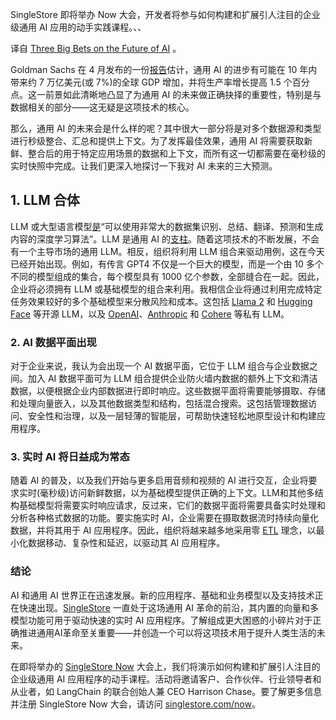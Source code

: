 <!--
# 对 AI 未来的三大预测
https://cdn.thenewstack.io/media/2023/09/688e57f8-singlestore-1024x560.png
Feature image via SingleStore
-->


SingleStore 即将举办 Now 大会，开发者将参与如何构建和扩展引人注目的企业级通用 AI 应用的动手实践课程。、、

译自 [Three Big Bets on the Future of AI](https://thenewstack.io/three-big-bets-on-the-future-of-ai/) 。

Goldman Sachs 在 4 月发布的一份[报告](https://www.goldmansachs.com/intelligence/pages/generative-ai-could-raise-global-gdp-by-7-percent.html)估计，通用 AI 的进步有可能在 10 年内带来约 7 万亿美元(或 7%)的全球 GDP 增加，并将生产率增长提高 1.5 个百分点。这一前景如此清晰地凸显了为通用 AI 的未来做正确抉择的重要性，特别是与数据相关的部分——这无疑是这项技术的核心。

那么，通用 AI 的未来会是什么样的呢？其中很大一部分将是对多个数据源和类型进行秒级整合、汇总和提供上下文。为了发挥最佳效果，通用 AI 将需要获取新鲜、整合后的用于特定应用场景的数据和上下文，而所有这一切都需要在毫秒级的实时快照中完成。让我们更深入地探讨一下我对 AI 未来的三大预测。

## 1. LLM 合体

LLM 或大型语言模型[是](https://www.nvidia.com/en-us/glossary/data-science/large-language-models/)“可以使用非常大的数据集识别、总结、翻译、预测和生成内容的深度学习算法”。LLM 是通用 AI 的[支柱](https://www.computerworld.com/article/3697649/what-are-large-language-models-and-how-are-they-used-in-generative-ai.html)。随着这项技术的不断发展，不会有一个主导市场的通用 LLM。相反，组织将利用 LLM 组合来驱动用例，这在今天已经开始出现。例如，有传言 GPT4 不仅是一个巨大的模型，而是一个由 10 多个不同的模型组成的集合，每个模型具有 1000 亿个参数，全部缝合在一起。因此，企业将必须拥有 LLM 或基础模型的组合来利用。我相信企业将通过利用完成特定任务效果较好的多个基础模型来分散风险和成本。这包括 [Llama 2](https://ai.meta.com/llama/) 和 [Hugging Face](https://huggingface.co/) 等开源 LLM，以及 [OpenAI](https://openai.com/)、[Anthropic](https://www.anthropic.com/) 和 [Cohere](https://cohere.com/?utm_term=cohere&utm_campaign=Cohere+Brand+%26+Industry+Terms&utm_source=adwords&utm_medium=ppc&hsa_acc=4946693046&hsa_cam=20368816223&hsa_grp=150847156266&hsa_ad=665675022865&hsa_src=g&hsa_tgt=kwd-322268544642&hsa_kw=cohere&hsa_mt=b&hsa_net=adwords&hsa_ver=3&gad=1&gclid=EAIaIQobChMIobC6nd3-gAMVRb2GCh14HwGOEAAYASAAEgLiPPD_BwE) 等私有 LLM。

### 2. AI 数据平面出现 

对于企业来说，我认为会出现一个 AI 数据平面，它位于 LLM 组合与企业数据之间。加入 AI 数据平面可为 LLM 组合提供企业防火墙内数据的额外上下文和清洁数据，以便根据企业内部数据进行即时响应。这些数据平面将需要能够摄取、存储和处理向量嵌入，以及其他数据类型和结构，包括混合搜索。这包括管理数据访问、安全性和治理，以及一层轻薄的智能层，可帮助快速轻松地原型设计和构建应用程序。

### 3. 实时 AI 将日益成为常态

随着 AI 的普及，以及我们开始与更多启用音频和视频的 AI 进行交互，企业将要求实时(毫秒级)访问新鲜数据，以为基础模型提供正确的上下文。LLM和其他多结构基础模型将需要实时响应请求，反过来，它们的数据平面将需要具备实时处理和分析各种格式数据的功能。要实施实时 AI，企业需要在摄取数据流时持续向量化数据，并将其用于 AI 应用程序。因此，组织将越来越多地采用零 [ETL](https://www.ibm.com/topics/etl#:~:text=ETL%2C%20which%20stands%20for%20extract,warehouse%20or%20other%20target%20system.) 理念，以最小化数据移动、复杂性和延迟，以驱动其 AI 应用程序。

### 结论

AI 和通用 AI 世界正在迅速发展。新的应用程序、基础和业务模型以及支持技术正在快速出现。[SingleStore](https://www.singlestore.com/blog/how-to-bulk-load-vectors-into-singlestoredb-/) 一直处于这场通用 AI 革命的前沿，其内置的向量和多模型功能可用于驱动快速的实时 AI 应用程序。了解组成更大困惑的小碎片对于正确推进通用AI革命至关重要——并创造一个可以将这项技术用于提升人类生活的未来。

在即将举办的 [SingleStore Now](https://singlestorenowtherealtimeaicon.splashthat.com/) 大会上，我们将演示如何构建和扩展引人注目的企业级通用 AI 应用程序的动手课程。活动将邀请客户、合作伙伴、行业领导者和从业者，如 LangChain 的联合创始人兼 CEO Harrison Chase。要了解更多信息并注册 SingleStore Now 大会，请访问 [singlestore.com/now](https://www.singlestore.com/resources/singlestore-now-the-real-time-ai-conference/)。